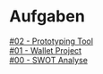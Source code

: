 # Aufgaben

<a href="#02 - Prototyping Tool/Aufgabe2.1md" target="_blank">#02 - Prototyping Tool</a> <br>
<a href="Wallet/html-template/index.html" target="_blank">#01 - Wallet Project</a> <br>
<a href="https://raw.githubusercontent.com/milena-sagert/IFD-WiSe20-21/main/SWOT%20/SWOT-Analyse.png" target="_blank">#00 - SWOT Analyse</a> <br>





